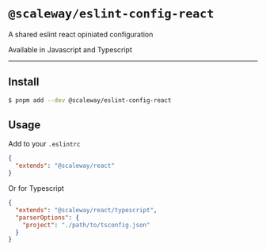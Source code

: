 # `@scaleway/eslint-config-react`

A shared eslint react opiniated configuration

Available in Javascript and Typescript

---

## Install

```bash
$ pnpm add --dev @scaleway/eslint-config-react
```

## Usage

Add to your `.eslintrc`

```json
{
  "extends": "@scaleway/react"
}
```

Or for Typescript

```json
{
  "extends": "@scaleway/react/typescript",
  "parserOptions": {
    "project": "./path/to/tsconfig.json"
  }
}
```
